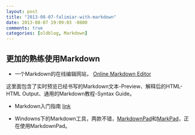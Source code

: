 ```yaml
---
layout: post
title: "2013-08-07-falimiar-with-markdown"
date: 2013-08-07 19:09:03 -0800
comments: true
categories: [oldblog, Markdown] 
---
```


## 更加的熟练使用Markdown

- 一个Markdown的在线编辑网站， [Online Markdown Editor](http://www.ctrlshift.net/project/markdowneditor/)

这里面包含了实时预览已经书写的Markdown文本-Preview、解释后的HTML-HTML Output、通用的Markdown教程-Syntax Guide。

- Markdown入门指南 [link](http://jianshu.io/p/1e402922ee32)

- Windowns下的Markdown工具，两款不错，[MarkdownPad](http://www.markdownpad.com/)和[MarkPad](http://code52.org/DownmarkerWPF/)，正在使用MarkdownPad。